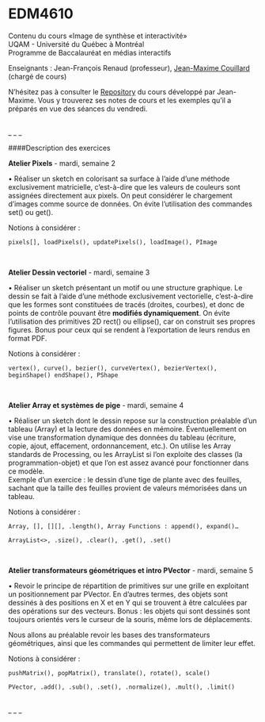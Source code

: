 EDM4610
=======

Contenu du cours «Image de synthèse et interactivité»<br>
UQAM - Université du Québec à Montréal<br>
Programme de Baccalauréat en médias interactifs

Enseignants : Jean-François Renaud (professeur), <a href="https://github.com/jmcouillard">Jean-Maxime Couillard</a> (chargé de cours)

N’hésitez pas à consulter le <a href="https://github.com/jmcouillard/EDM4610">Repository</a> du cours développé par Jean-Maxime. Vous y trouverez ses notes de cours et les exemples qu’il a préparés en vue des séances du vendredi.<br>

<br>
_ _ _

####Description des exercices

**Atelier Pixels** - mardi, semaine 2

• Réaliser un sketch en colorisant sa surface à l’aide d’une méthode exclusivement matricielle, c’est-à-dire que les valeurs de couleurs sont assignées directement aux pixels. On peut considérer le chargement d’images comme source de données. On évite l’utilisation des commandes set() ou get().

Notions à considérer :

`pixels[], loadPixels(), updatePixels(), loadImage(), PImage`

<br>

**Atelier Dessin vectoriel** - mardi, semaine 3

• Réaliser un sketch présentant un motif ou une structure graphique. Le dessin se fait à l’aide d’une méthode exclusivement vectorielle, c’est-à-dire que les formes sont constituées de tracés (droites, courbes), et donc de points de contrôle pouvant être **modifiés dynamiquement**. On évite l’utilisation des primitives 2D rect() ou ellipse(), car on construit ses propres figures. Bonus pour ceux qui se rendent à l’exportation de leurs rendus en format PDF.

Notions à considérer :

`vertex(), curve(), bezier(), curveVertex(), bezierVertex(), beginShape() endShape(), PShape`

<br>

**Atelier Array et systèmes de pige** - mardi, semaine 4

• Réaliser un sketch dont le dessin repose sur la construction préalable d’un tableau (Array) et la lecture des données en mémoire. Éventuellement on vise une transformation dynamique des données du tableau (écriture, copie, ajout, effacement, ordonnancement, etc.). On utilise les Array standards de Processing, ou les ArrayList si l’on exploite des classes (la programmation-objet) et que l’on est assez avancé pour fonctionner dans ce modèle.<br>
Exemple d’un exercice : le dessin d’une tige de plante avec des feuilles, sachant que la taille des feuilles provient de valeurs mémorisées dans un tableau.

Notions à considérer :

`Array, [], [][], .length(), Array Functions : append(), expand()…`

`ArrayList<>, .size(), .clear(), .get(), .set()`

<br>

**Atelier transformateurs géométriques et intro PVector** - mardi, semaine 5

• Revoir le principe de répartition de primitives sur une grille en exploitant un positionnement par PVector. En d’autres termes, des objets sont dessinés à des positions en X et en Y qui se trouvent à être calculées par des opérations sur des vecteurs. Bonus : les objets qui sont dessinés sont toujours orientés vers le curseur de la souris, même lors de déplacements.

Nous allons au préalable revoir les bases des transformateurs géométriques, ainsi que les commandes qui permettent de limiter leur effet.

Notions à considérer :

`pushMatrix(), popMatrix(), translate(), rotate(), scale()`

`PVector, .add(), .sub(), .set(), .normalize(), .mult(), .limit()`

<br>
_ _ _

